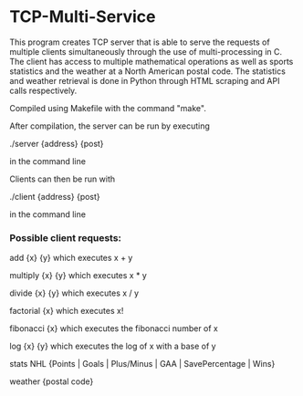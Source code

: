 # TCP-Multi-Service

This program creates TCP server that is able to serve the requests of multiple clients simultaneously through the use of multi-processing in C. The client has access to multiple mathematical operations as well as sports statistics and the weather at a North American postal code. The statistics and weather retrieval is done in Python through HTML scraping and API calls respectively.


Compiled using Makefile with the command "make".

After compilation, the server can be run by executing

./server {address} {post}

in the command line


Clients can then be run with

./client {address} {post}

in the command line



### Possible client requests: 
  
  add {x} {y}  which executes x + y

  multiply {x} {y} which executes x * y

  divide {x} {y} which executes  x / y

  factorial {x} which executes x!

  fibonacci {x} which executes the fibonacci number of x

  log {x} {y} which executes the log of x with a base of y

  stats NHL {Points | Goals | Plus/Minus | GAA | SavePercentage | Wins}

  weather {postal code}





